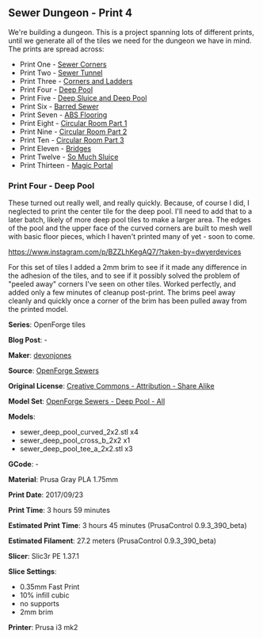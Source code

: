## Sewer Dungeon - Print 4

We're building a dungeon. This is a project spanning lots of different prints, until
we generate all of the tiles we need for the dungeon we have in mind. The prints
are spread across:

 - Print One - [Sewer Corners](http://www.dwyerdevices.com/2017/09/24/sewer-dungeon-print-one/)
 - Print Two - [Sewer Tunnel](http://www.dwyerdevices.com/2017/09/24/sewer-dungeon-print-two/)
 - Print Three - [Corners and Ladders](http://www.dwyerdevices.com/2017/09/24/sewer-dungeon-print-three/)
 - Print Four - [Deep Pool](http://www.dwyerdevices.com/2017/09/24/sewer-dungeon-print-4/)
 - Print Five - [Deep Sluice and Deep Pool](http://www.dwyerdevices.com/2017/09/29/sewer-dungeon-print-five/)
 - Print Six - [Barred Sewer](http://www.dwyerdevices.com/2017/09/29/sewer-dungeon-print-six/)
 - Print Seven - [ABS Flooring](http://www.dwyerdevices.com/2017/09/29/sewer-dungeon-print-seven/)
 - Print Eight - [Circular Room Part 1](http://www.dwyerdevices.com/2017/10/02/sewer-dungeon-print-eight/)
 - Print Nine - [Circular Room Part 2](http://www.dwyerdevices.com/2017/10/03/sewer-dungeon-print-nine/)
 - Print Ten - [Circular Room Part 3](http://www.dwyerdevices.com/2017/10/05/sewer-dungeon-print-ten/)
 - Print Eleven - [Bridges](http://www.dwyerdevices.com/2017/10/06/sewer-dungeon-print-eleven/)
 - Print Twelve - [So Much Sluice](http://www.dwyerdevices.com/2017/10/08/sewer-dungeon-print-twelve/)
 - Print Thirteen - [Magic Portal](http://www.dwyerdevices.com/2017/10/14/sewer-dungeon-print-thirteen/)
 
### Print Four - Deep Pool

These turned out really well, and really quickly. Because, of course I did, I neglected
to print the center tile for the deep pool. I'll need to add that to a later batch, likely of more
deep pool tiles to make a larger area. The edges of the pool and the upper face of the curved
corners are built to mesh well with basic floor pieces, which I haven't printed
many of yet - soon to come.

https://www.instagram.com/p/BZZLhKegAQ7/?taken-by=dwyerdevices

For this set of tiles I added a 2mm brim to see if it made any difference
in the adhesion of the tiles, and to see if it possibly solved the problem
of "peeled away" corners I've seen on other tiles. Worked perfectly, and added
only a few minutes of cleanup post-print. The brims peel away cleanly and quickly
once a corner of the brim has been pulled away from the printed model.

**Series**: OpenForge tiles

**Blog Post**: -

**Maker**: [devonjones](https://www.thingiverse.com/devonjones)

**Source**: [OpenForge Sewers](https://www.thingiverse.com/thing:922445)

**Original License**: [Creative Commons - Attribution - Share Alike](http://creativecommons.org/licenses/by-sa/3.0/)

**Model Set**: [OpenForge Sewers - Deep Pool - All](https://www.thingiverse.com/thing:922445/zip)

**Models**: 

 - sewer_deep_pool_curved_2x2.stl x4
 - sewer_deep_pool_cross_b_2x2 x1
 - sewer_deep_pool_tee_a_2x2.stl x3

**GCode**: -

**Material**: Prusa Gray PLA 1.75mm

**Print Date**: 2017/09/23

**Print Time**: 3 hours 59 minutes

**Estimated Print Time**: 3 hours 45 minutes (PrusaControl 0.9.3_390_beta)

**Estimated Filament**: 27.2 meters (PrusaControl  0.9.3_390_beta)

**Slicer**: Slic3r PE 1.37.1

**Slice Settings**:

 - 0.35mm Fast Print
 - 10% infill cubic
 - no supports
 - 2mm brim

**Printer**: Prusa i3 mk2 
